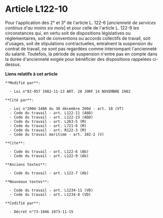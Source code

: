 # Article L122-10

Pour l'application des 2° et 3° de l'article L. 122-6 [*ancienneté de services continus d'au moins six mois*] et pour celle
de l'article L. 122-9 les circonstances qui, en vertu soit de dispositions législatives ou réglementaires, soit de
conventions ou accords collectifs de travail, soit d'usages, soit de stipulations contractuelles, entraînent la suspension du
contrat de travail, ne sont pas regardées comme interrompant l'ancienneté du salarié. Toutefois, la période de suspension
n'entre pas en compte dans la durée d'ancienneté exigée pour bénéficier des dispositions rappelées ci-dessus.

**Liens relatifs à cet article**

	**Modifié par**:

	  - Loi n°82-957 1982-11-13 ART. 28 JORF 14 NOVEMBRE 1982

	**Cité par**:

	  - Loi n°2004-1486 du 30 décembre 2004 - art. 18 (VT)
	  - Code du travail - art. L122-11 (AbD)
	  - Code du travail - art. L122-23 (AbD)
	  - Code du travail - art. L263-5 (M)
	  - Code du travail - art. L721-6 (M)
	  - Code du travail - art. R122-3 (M)
	  - Code du travail maritime - art. 102-2 (V)

	**Cite**:

	  - Code du travail - art. L122-6 (Ab)
	  - Code du travail - art. L122-9 (Ab)

	**Anciens textes**:

	  - Code du travail - art. L122-7 (Ab)

	**Nouveaux textes**:

	  - Code du travail - art. L1234-11 (VD)
	  - Code du travail - art. L1234-8 (VD)

	**Codifié par**:

	  - Décret n°73-1046 1973-11-15
